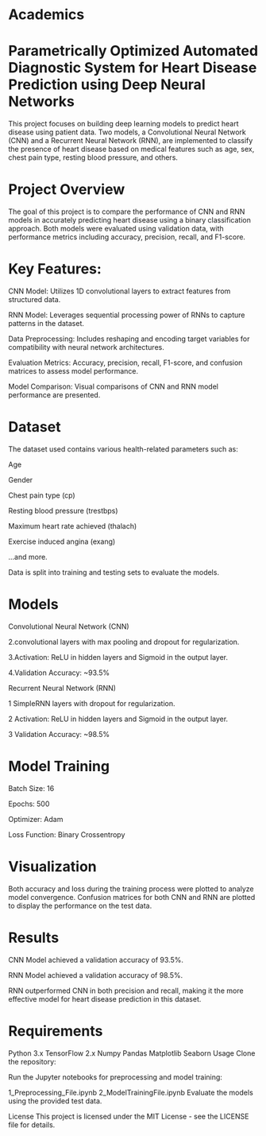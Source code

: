 # Academics
# Parametrically Optimized Automated Diagnostic System for Heart Disease Prediction using Deep Neural Networks

This project focuses on building deep learning models to predict heart disease using patient data. 
Two models, a Convolutional Neural Network (CNN) and a Recurrent Neural Network (RNN), are implemented to classify the presence of heart disease based on medical features such as age, sex, chest pain type, resting blood pressure, and others.

# Project Overview

The goal of this project is to compare the performance of CNN and RNN models in accurately predicting heart disease using a binary classification approach. Both models were evaluated using validation data, with performance metrics including accuracy, precision, recall, and F1-score.

# Key Features:

CNN Model: Utilizes 1D convolutional layers to extract features from structured data.

RNN Model: Leverages sequential processing power of RNNs to capture patterns in the dataset.

Data Preprocessing: Includes reshaping and encoding target variables for compatibility with neural network architectures.

Evaluation Metrics: Accuracy, precision, recall, F1-score, and confusion matrices to assess model performance.

Model Comparison: Visual comparisons of CNN and RNN model performance are presented.

# Dataset
The dataset used contains various health-related parameters such as:

Age

Gender

Chest pain type (cp)

Resting blood pressure (trestbps)

Maximum heart rate achieved (thalach)

Exercise induced angina (exang)

...and more.

Data is split into training and testing sets to evaluate the models.

# Models

 Convolutional Neural Network (CNN)

2.convolutional layers with max pooling and dropout for regularization.

3.Activation: ReLU in hidden layers and Sigmoid in the output layer.

4.Validation Accuracy: ~93.5%

Recurrent Neural Network (RNN)

1 SimpleRNN layers with dropout for regularization.

2 Activation: ReLU in hidden layers and Sigmoid in the output layer.

3 Validation Accuracy: ~98.5%


# Model Training

Batch Size: 16

Epochs: 500

Optimizer: Adam

Loss Function: Binary Crossentropy

# Visualization
Both accuracy and loss during the training process were plotted to analyze model convergence. Confusion matrices for both CNN and RNN are plotted to display the performance on the test data.

# Results

CNN Model achieved a validation accuracy of 93.5%.

RNN Model achieved a validation accuracy of 98.5%.

RNN outperformed CNN in both precision and recall, making it the more effective model for heart disease prediction in this dataset.

# Requirements

Python 3.x
TensorFlow 2.x
Numpy
Pandas
Matplotlib
Seaborn
Usage
Clone the repository:


Run the Jupyter notebooks for preprocessing and model training:

1_Preprocessing_File.ipynb
2_ModelTrainingFile.ipynb
Evaluate the models using the provided test data.

License
This project is licensed under the MIT License - see the LICENSE file for details.
